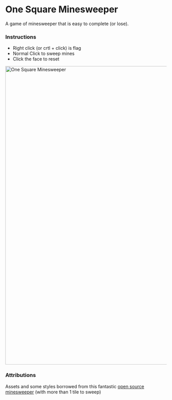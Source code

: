 # One Square Minesweeper

A game of minesweeper that is easy to complete (or lose).

### Instructions
- Right click (or crtl + click) is flag
- Normal Click to sweep mines
- Click the face to reset

<img width="931" alt="One Square Minesweeper" src="https://user-images.githubusercontent.com/794999/147517118-124ea405-48e5-492e-887a-40591ba2c5f3.png">

### Attributions
Assets and some styles borrowed from this fantastic [open source minesweeper](https://github.com/leyanlo/minesweeper/) (with more than 1 tile to sweep)
